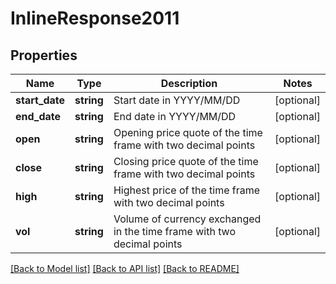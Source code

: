 # InlineResponse2011

## Properties
Name | Type | Description | Notes
------------ | ------------- | ------------- | -------------
**start_date** | **string** | Start date in YYYY/MM/DD | [optional] 
**end_date** | **string** | End date in YYYY/MM/DD | [optional] 
**open** | **string** | Opening price quote of the time frame with two decimal points | [optional] 
**close** | **string** | Closing price quote of the time frame with two decimal points | [optional] 
**high** | **string** | Highest price of the time frame with two decimal points | [optional] 
**vol** | **string** | Volume of currency exchanged in the time frame with two decimal points | [optional] 

[[Back to Model list]](../README.md#documentation-for-models) [[Back to API list]](../README.md#documentation-for-api-endpoints) [[Back to README]](../README.md)


